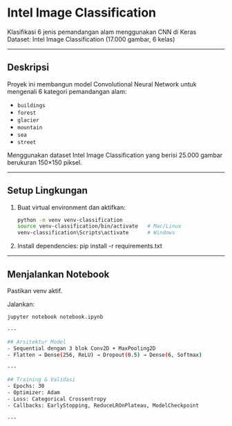 # Intel Image Classification

Klasifikasi 6 jenis pemandangan alam menggunakan CNN di Keras  
Dataset: Intel Image Classification (17.000 gambar, 6 kelas)

---

## Deskripsi
Proyek ini membangun model Convolutional Neural Network untuk mengenali 6 kategori pemandangan alam:

- `buildings`  
- `forest`  
- `glacier`  
- `mountain`  
- `sea`  
- `street`

Menggunakan dataset Intel Image Classification yang berisi 25.000 gambar berukuran 150×150 piksel.

---

## Setup Lingkungan
1. Buat virtual environment dan aktifkan:
   ```bash
   python -m venv venv-classification
   source venv-classification/bin/activate   # Mac/Linux
   venv-classification\Scripts\activate      # Windows

2. Install dependencies:
pip install -r requirements.txt

---

## Menjalankan Notebook
Pastikan venv aktif.

Jalankan:
```bash
jupyter notebook notebook.ipynb

---

## Arsitektur Model
- Sequential dengan 3 blok Conv2D + MaxPooling2D
- Flatten → Dense(256, ReLU) → Dropout(0.5) → Dense(6, Softmax)

---

## Training & Validasi
- Epochs: 30
- Optimizer: Adam
- Loss: Categorical Crossentropy
- Callbacks: EarlyStopping, ReduceLROnPlateau, ModelCheckpoint

---
